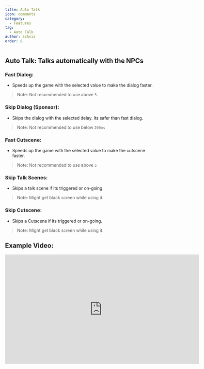 ```yaml
---
title: Auto Talk
icon: comments
category:
  - Features
tag:
  - Auto Talk
author: Schvis
order: 8
---
```


## Auto Talk: Talks automatically with the NPCs
### Fast Dialog:
- Speeds up the game with the selected value to make the dialog faster.
> Note: Not recommended to use above `5`.
### Skip Dialog (Sponsor): 
- Skips the dialog with the selected delay. Its safer than fast dialog.
> Note: Not recommended to use below `200ms`
### Fast Cutscene:
- Speeds up the game with the selected value to make the cutscene faster.
> Note: Not recommended to use above `5`
### Skip Talk Scenes:
- Skips a talk scene if its triggered or on-going.
> Note: Might get black screen while using it.
### Skip Cutscene:
- Skips a Cutscene if its triggered or on-going.
> Note: Might get black screen while using it.

## Example Video:

<div class="iframe-container"><iframe width="640" height="360" src="https://www.youtube.com/embed/IS0BvLLO1xc?list=PL5eI1Tb64p56g27qfYk7VuFTz4FK6YrKa" title="Korepi - AutoTalk" frameborder="0" allow="accelerometer; autoplay; clipboard-write; encrypted-media; gyroscope; picture-in-picture; web-share" allowfullscreen></iframe></div>

